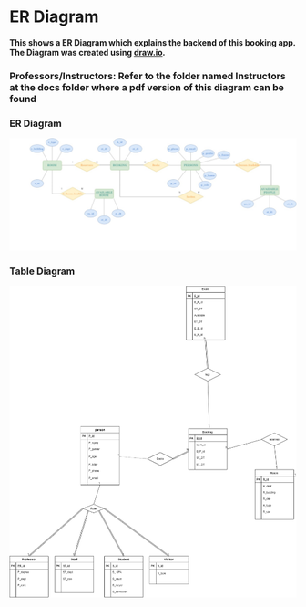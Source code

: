 # ER Diagram

#### This shows a ER Diagram which explains the backend of this booking app. The Diagram was created using [draw.io](https://app.diagrams.net).

### Professors/Instructors: Refer to the folder named Instructors at the docs folder where a pdf version of this diagram can be found

### ER Diagram

![](assets/er_final.png)

### Table Diagram

![](assets/er_chart.png)

